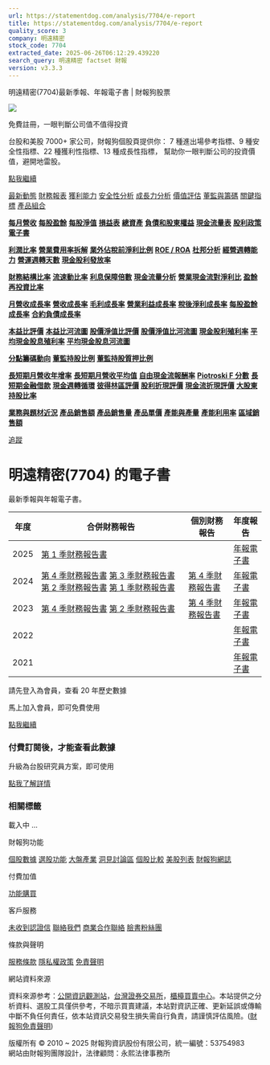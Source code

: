 ```yaml
---
url: https://statementdog.com/analysis/7704/e-report
title: https://statementdog.com/analysis/7704/e-report
quality_score: 3
company: 明遠精密
stock_code: 7704
extracted_date: 2025-06-26T06:12:29.439220
search_query: 明遠精密 factset 財報
version: v3.3.3
---
```


明遠精密(7704)最新季報、年報電子書 | 財報狗股票















![](https://www.facebook.com/tr?id=1265443774131605&ev=PageView&noscript=1)













































































免費註冊，一眼判斷公司值不值得投資

台股和美股 7000+ 家公司，財報狗個股頁提供你：
7 種進出場參考指標、9 種安全性指標、22 種獲利性指標、13 種成長性指標，
幫助你一眼判斷公司的投資價值，避開地雷股。

[點我繼續](/users/sign_up)

[最新動態](/analysis/7704)
[財務報表](/analysis/7704/monthly-revenue)
[獲利能力](/analysis/7704/profit-margin)
[安全性分析](/analysis/7704/financial-structure-ratio)
[成長力分析](/analysis/7704/monthly-revenue-growth-rate)
[價值評估](/analysis/7704/pe)
[董監與籌碼](/analysis/7704/broker-trading)
[關鍵指標](/analysis/7704/long-term-and-short-term-monthly-revenue-yoy)
[產品組合](/analysis/7704/ai-search)

[**每月營收**](/analysis/7704/monthly-revenue)
[**每股盈餘**](/analysis/7704/eps)
[**每股淨值**](/analysis/7704/nav)
[**損益表**](/analysis/7704/income-statement)
[**總資產**](/analysis/7704/assets)
[**負債和股東權益**](/analysis/7704/liabilities-and-equity)
[**現金流量表**](/analysis/7704/cash-flow-statement)
[**股利政策**](/analysis/7704/dividend-policy)
[**電子書**](/analysis/7704/e-report)

[**利潤比率**](/analysis/7704/profit-margin)
[**營業費用率拆解**](/analysis/7704/operating-expense-ratio)
[**業外佔稅前淨利比例**](/analysis/7704/non-operating-income-to-profit-before-tax)
[**ROE / ROA**](/analysis/7704/roe-roa)
[**杜邦分析**](/analysis/7704/du-pont-analysis)
[**經營週轉能力**](/analysis/7704/turnover-ratio)
[**營運週轉天數**](/analysis/7704/turnover-days)
[**現金股利發放率**](/analysis/7704/dividend-payout-ratio)

[**財務結構比率**](/analysis/7704/financial-structure-ratio)
[**流速動比率**](/analysis/7704/current-ratio-and-quick-ratio)
[**利息保障倍數**](/analysis/7704/interest-coverage-ratio)
[**現金流量分析**](/analysis/7704/cash-flow-analysis)
[**營業現金流對淨利比**](/analysis/7704/operating-cash-flow-to-net-income-ratio)
[**盈餘再投資比率**](/analysis/7704/reinvestment-rate)

[**月營收成長率**](/analysis/7704/monthly-revenue-growth-rate)
[**營收成長率**](/analysis/7704/revenue-growth-rate)
[**毛利成長率**](/analysis/7704/gross-profit-growth-rate)
[**營業利益成長率**](/analysis/7704/operating-income-growth-rate)
[**稅後淨利成長率**](/analysis/7704/net-income-growth-rate)
[**每股盈餘成長率**](/analysis/7704/eps-growth-rate)
[**合約負債成長率**](/analysis/7704/current-contract-liabilities-growth-rate)

[**本益比評價**](/analysis/7704/pe)
[**本益比河流圖**](/analysis/7704/pe-band)
[**股價淨值比評價**](/analysis/7704/pb)
[**股價淨值比河流圖**](/analysis/7704/pb-band)
[**現金股利殖利率**](/analysis/7704/dividend-yield)
[**平均現金股息殖利率**](/analysis/7704/average-dividend-yield)
[**平均現金股息河流圖**](/analysis/7704/average-dividend-yield-band)

[**分點籌碼動向**](/analysis/7704/broker-trading)
[**董監持股比例**](/analysis/7704/board-members-and-supervisors-shares-to-shares-outstanding-ratio)
[**董監持股質押比例**](/analysis/7704/pledging-ratio-of-board-members-and-supervisors)

[**長短期月營收年增率**](/analysis/7704/long-term-and-short-term-monthly-revenue-yoy)
[**長短期月營收平均值**](/analysis/7704/average-long-term-and-short-term-monthly-revenue)
[**自由現金流報酬率**](/analysis/7704/croic)
[**Piotroski F 分數**](/analysis/7704/piotroski-f-score)
[**長短期金融借款**](/analysis/7704/financial-borrowing)
[**現金週轉循環**](/analysis/7704/cash-conversion-cycle)
[**彼得林區評價**](/analysis/7704/peter-lynch-valuation)
[**股利折現評價**](/analysis/7704/dividend-discount-valuation)
[**現金流折現評價**](/analysis/7704/dcf-valuation)
[**大股東持股比率**](/analysis/7704/majority-shareholders-share-ratio)

[**業務與題材近況**](/analysis/7704/ai-search)
[**產品銷售額**](/analysis/7704/product-sales-figure)
[**產品銷售量**](/analysis/7704/product-sales-volume)
[**產品單價**](/analysis/7704/product-unit-price)
[**產能與產量**](/analysis/7704/production-capacity)
[**產能利用率**](/analysis/7704/production-capacity-utilization)
[**區域銷售額**](/analysis/7704/product-regional-sales)

[追蹤](/users/sign_up)

# 明遠精密(7704) 的電子書

最新季報與年報電子書。

| 年度 | 合併財務報告 | 個別財務報告 | 年度報告 |
| --- | --- | --- | --- |
| 2025 | [第 1 季財務報告書](https://doc.twse.com.tw/server-java/t57sb01?co_id=7704&colorchg=1&kind=A&step=9&filename=202501_7704_AI1.pdf) |  | [年報電子書](/analysis) |
| 2024 | [第 4 季財務報告書](https://doc.twse.com.tw/server-java/t57sb01?co_id=7704&colorchg=1&kind=A&step=9&filename=202404_7704_AI1.pdf)  [第 3 季財務報告書](https://doc.twse.com.tw/server-java/t57sb01?co_id=7704&colorchg=1&kind=A&step=9&filename=202403_7704_AI1.pdf)  [第 2 季財務報告書](https://doc.twse.com.tw/server-java/t57sb01?co_id=7704&colorchg=1&kind=A&step=9&filename=202402_7704_AI1.pdf)  [第 1 季財務報告書](https://doc.twse.com.tw/server-java/t57sb01?co_id=7704&colorchg=1&kind=A&step=9&filename=202401_7704_AI1.pdf) | [第 4 季財務報告書](https://doc.twse.com.tw/server-java/t57sb01?co_id=7704&colorchg=1&kind=A&step=9&filename=202404_7704_AI3.pdf) | [年報電子書](https://doc.twse.com.tw/server-java/t57sb01?co_id=7704&colorchg=1&kind=F&step=9&filename=2024_7704_20250521F04.pdf) |
| 2023 | [第 4 季財務報告書](https://doc.twse.com.tw/server-java/t57sb01?co_id=7704&colorchg=1&kind=A&step=9&filename=202304_7704_AI1.pdf)  [第 2 季財務報告書](https://doc.twse.com.tw/server-java/t57sb01?co_id=7704&colorchg=1&kind=A&step=9&filename=202302_7704_AI1.pdf) | [第 4 季財務報告書](https://doc.twse.com.tw/server-java/t57sb01?co_id=7704&colorchg=1&kind=A&step=9&filename=202304_7704_AI3.pdf) | [年報電子書](https://doc.twse.com.tw/server-java/t57sb01?co_id=7704&colorchg=1&kind=F&step=9&filename=2023_7704_20240424F04.pdf) |
| 2022 |  |  | [年報電子書](/analysis) |
| 2021 |  |  | [年報電子書](/analysis) |

請先登入為會員，查看 20 年歷史數據

馬上加入會員，即可免費使用

[點我繼續](/users/sign_up)

### 付費訂閱後，才能查看此數據

升級為台股研究員方案，即可使用

[點我了解詳情](/pricing)

### 相關標籤

載入中 ...





財報狗功能

[個股數據](/analysis)
[選股功能](/screeners)
[大盤產業](/taiex)
[洞見討論區](/insight)
[個股比較](/compare/tpe)
[美股列表](/us-stock-list)
[財報狗網誌](/blog/)

付費加值

[功能購買](/pricing)

客戶服務

[未收到認證信](/users/recv_auth_fail)
[聯絡我們](/contact)
[商業合作聯絡](/contact)
[臉書粉絲團](//www.facebook.com/statementdog)

條款與聲明

[服務條款](/law/tos)
[隱私權政策](/law/privacy)
[免責聲明](/law/disclaimer)

網站資料來源

資料來源参考：[公開資訊觀測站](http://mops.twse.com.tw/mops/web/index)，[台灣證券交易所](http://www.tse.com.tw/)，[櫃檯買賣中心](http://www.otc.org.tw/)。本站提供之分析資料、選股工具僅供參考，不暗示買賣建議，本站對資訊正確、更新延誤或傳輸中斷不負任何責任，依本站資訊交易發生損失需自行負責，請謹慎評估風險。([財報狗免責聲明](/law/disclaimer))

版權所有 © 2010 ~ 2025 財報狗資訊股份有限公司，統一編號：53754983  
網站由財報狗團隊設計，法律顧問：永熙法律事務所